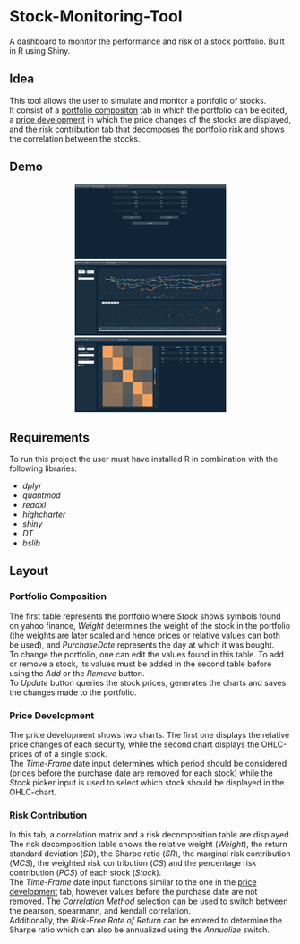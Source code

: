 # Stock-Monitoring-Tool

A dashboard to monitor the performance and risk of a stock portfolio. Built in R using Shiny.


## Idea

This tool allows the user to simulate and monitor a portfolio of stocks.  
It consist of a [portfolio compositon](#portfolio-composition) tab in which the portfolio can be edited, a [price development](#price-development) in which the price changes of the stocks are displayed, and the [risk contribution](#risk-contribution) tab that decomposes the portfolio risk and shows the correlation between the stocks.


## Demo

<p align = "center">
  <img src = "https://github.com/iamklager/Stock-Monitoring-Tool/raw/main/.github/portfolio_composition.png" width = "270" />
  <img src = "https://github.com/iamklager/Stock-Monitoring-Tool/raw/main/.github/price_development.png" width = "270" />
  <img src = "https://github.com/iamklager/Stock-Monitoring-Tool/raw/main/.github/risk_contribution.png" width = "270" />
</p>


## Requirements

To run this project the user must have installed R in combination with the following libraries:
- *dplyr*
- *quantmod*
- *readxl*
- *highcharter*
- *shiny*
- *DT*
- *bslib*


## Layout

### Portfolio Composition

The first table represents the portfolio where *Stock* shows symbols found on yahoo finance, *Weight* determines the weight of the stock in the portfolio (the weights are later scaled and hence prices or relative values can both be used), and *PurchaseDate* represents the day at which it was bought.  
To change the portfolio, one can edit the values found in this table. To add or remove a stock, its values must be added in the second table before using the *Add* or the *Remove* button.  
To *Update* button queries the stock prices, generates the charts and saves the changes made to the portfolio.


### Price Development

The price development shows two charts. The first one displays the relative price changes of each security, while the second chart displays the OHLC-prices of of a single stock.  
The *Time-Frame* date input determines which period should be considered (prices before the purchase date are removed for each stock) while the *Stock* picker input is used to select which stock should be displayed in the OHLC-chart.


### Risk Contribution

In this tab, a correlation matrix and a risk decomposition table are displayed. The risk decomposition table shows the relative weight (*Weight*), the return standard deviation (*SD*), the Sharpe ratio (*SR*), the marginal risk contribution (*MCS*), the weighted risk contribution (*CS*) and the percentage risk contribution (*PCS*) of each stock (*Stock*).  
The *Time-Frame* date input functions similar to the one in the [price development](#price-development) tab, however values before the purchase date are not removed. 
The *Correlation Method* selection can be used to switch between the pearson, spearmann, and kendall correlation.  
Additionally, the *Risk-Free Rate of Return* can be entered to determine the Sharpe ratio which can also be annualized using the *Annualize* switch.